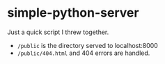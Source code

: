 # simple-python-server
Just a quick script I threw together.

- `/public` is the directory served to localhost:8000
- `/public/404.html` and 404 errors are handled. 